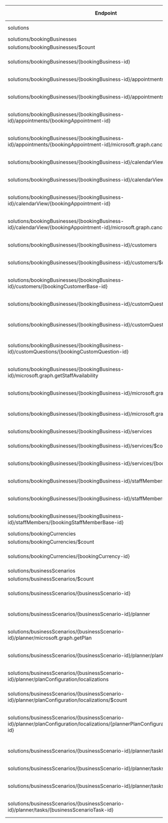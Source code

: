 | Endpoint | v1.0 | V1.0-Url | v1.0-Methods | beta | Beta-Url | Beta-Methods | Path | Root | Children | Segment |
| ----------| ----------| ----------| ----------| ----------| ----------| ----------| ----------| ----------| ----------| ----------|
| solutions| True| https://graph.microsoft.com/v1.0/solutions| Get Patch| True| https://graph.microsoft.com/beta/solutions| Get Patch| solutions| solutions| 3| solutions|
| solutions/bookingBusinesses| True| https://graph.microsoft.com/v1.0/solutions/bookingBusinesses| Get Post| False| | | solutions bookingBusinesses| solutions| 2| bookingBusinesses|
| solutions/bookingBusinesses/$count| True| https://graph.microsoft.com/v1.0/solutions/bookingBusinesses/$count| Get| False| | | solutions bookingBusinesses $count| solutions| 0| $count|
| solutions/bookingBusinesses/{bookingBusiness-id}| True| https://graph.microsoft.com/v1.0/solutions/bookingBusinesses/{bookingBusiness-id}| Get Patch Delete| False| | | solutions bookingBusinesses {bookingBusiness-id}| solutions| 9| {bookingBusiness-id}|
| solutions/bookingBusinesses/{bookingBusiness-id}/appointments| True| https://graph.microsoft.com/v1.0/solutions/bookingBusinesses/{bookingBusiness-id}/appointments| Get Post| False| | | solutions bookingBusinesses {bookingBusiness-id} appointments| solutions| 2| appointments|
| solutions/bookingBusinesses/{bookingBusiness-id}/appointments/$count| True| https://graph.microsoft.com/v1.0/solutions/bookingBusinesses/{bookingBusiness-id}/appointments/$count| Get| False| | | solutions bookingBusinesses {bookingBusiness-id} appointments $count| solutions| 0| $count|
| solutions/bookingBusinesses/{bookingBusiness-id}/appointments/{bookingAppointment-id}| True| https://graph.microsoft.com/v1.0/solutions/bookingBusinesses/{bookingBusiness-id}/appointments/{bookingAppointment-id}| Get Patch Delete| False| | | solutions bookingBusinesses {bookingBusiness-id} appointments {bookingAppointment-id}| solutions| 1| {bookingAppointment-id}|
| solutions/bookingBusinesses/{bookingBusiness-id}/appointments/{bookingAppointment-id}/microsoft.graph.cancel| True| https://graph.microsoft.com/v1.0/solutions/bookingBusinesses/{bookingBusiness-id}/appointments/{bookingAppointment-id}/microsoft.graph.cancel| Post| False| | | solutions bookingBusinesses {bookingBusiness-id} appointments {bookingAppointment-id} microsoft.graph.cancel| solutions| 0| microsoft.graph.cancel|
| solutions/bookingBusinesses/{bookingBusiness-id}/calendarView| True| https://graph.microsoft.com/v1.0/solutions/bookingBusinesses/{bookingBusiness-id}/calendarView| Get Post| False| | | solutions bookingBusinesses {bookingBusiness-id} calendarView| solutions| 2| calendarView|
| solutions/bookingBusinesses/{bookingBusiness-id}/calendarView/$count| True| https://graph.microsoft.com/v1.0/solutions/bookingBusinesses/{bookingBusiness-id}/calendarView/$count| Get| False| | | solutions bookingBusinesses {bookingBusiness-id} calendarView $count| solutions| 0| $count|
| solutions/bookingBusinesses/{bookingBusiness-id}/calendarView/{bookingAppointment-id}| True| https://graph.microsoft.com/v1.0/solutions/bookingBusinesses/{bookingBusiness-id}/calendarView/{bookingAppointment-id}| Get Patch Delete| False| | | solutions bookingBusinesses {bookingBusiness-id} calendarView {bookingAppointment-id}| solutions| 1| {bookingAppointment-id}|
| solutions/bookingBusinesses/{bookingBusiness-id}/calendarView/{bookingAppointment-id}/microsoft.graph.cancel| True| https://graph.microsoft.com/v1.0/solutions/bookingBusinesses/{bookingBusiness-id}/calendarView/{bookingAppointment-id}/microsoft.graph.cancel| Post| False| | | solutions bookingBusinesses {bookingBusiness-id} calendarView {bookingAppointment-id} microsoft.graph.cancel| solutions| 0| microsoft.graph.cancel|
| solutions/bookingBusinesses/{bookingBusiness-id}/customers| True| https://graph.microsoft.com/v1.0/solutions/bookingBusinesses/{bookingBusiness-id}/customers| Get Post| False| | | solutions bookingBusinesses {bookingBusiness-id} customers| solutions| 2| customers|
| solutions/bookingBusinesses/{bookingBusiness-id}/customers/$count| True| https://graph.microsoft.com/v1.0/solutions/bookingBusinesses/{bookingBusiness-id}/customers/$count| Get| False| | | solutions bookingBusinesses {bookingBusiness-id} customers $count| solutions| 0| $count|
| solutions/bookingBusinesses/{bookingBusiness-id}/customers/{bookingCustomerBase-id}| True| https://graph.microsoft.com/v1.0/solutions/bookingBusinesses/{bookingBusiness-id}/customers/{bookingCustomerBase-id}| Get Patch Delete| False| | | solutions bookingBusinesses {bookingBusiness-id} customers {bookingCustomerBase-id}| solutions| 0| {bookingCustomerBase-id}|
| solutions/bookingBusinesses/{bookingBusiness-id}/customQuestions| True| https://graph.microsoft.com/v1.0/solutions/bookingBusinesses/{bookingBusiness-id}/customQuestions| Get Post| False| | | solutions bookingBusinesses {bookingBusiness-id} customQuestions| solutions| 2| customQuestions|
| solutions/bookingBusinesses/{bookingBusiness-id}/customQuestions/$count| True| https://graph.microsoft.com/v1.0/solutions/bookingBusinesses/{bookingBusiness-id}/customQuestions/$count| Get| False| | | solutions bookingBusinesses {bookingBusiness-id} customQuestions $count| solutions| 0| $count|
| solutions/bookingBusinesses/{bookingBusiness-id}/customQuestions/{bookingCustomQuestion-id}| True| https://graph.microsoft.com/v1.0/solutions/bookingBusinesses/{bookingBusiness-id}/customQuestions/{bookingCustomQuestion-id}| Get Patch Delete| False| | | solutions bookingBusinesses {bookingBusiness-id} customQuestions {bookingCustomQuestion-id}| solutions| 0| {bookingCustomQuestion-id}|
| solutions/bookingBusinesses/{bookingBusiness-id}/microsoft.graph.getStaffAvailability| True| https://graph.microsoft.com/v1.0/solutions/bookingBusinesses/{bookingBusiness-id}/microsoft.graph.getStaffAvailability| Post| False| | | solutions bookingBusinesses {bookingBusiness-id} microsoft.graph.getStaffAvailability| solutions| 0| microsoft.graph.getStaffAvailability|
| solutions/bookingBusinesses/{bookingBusiness-id}/microsoft.graph.publish| True| https://graph.microsoft.com/v1.0/solutions/bookingBusinesses/{bookingBusiness-id}/microsoft.graph.publish| Post| False| | | solutions bookingBusinesses {bookingBusiness-id} microsoft.graph.publish| solutions| 0| microsoft.graph.publish|
| solutions/bookingBusinesses/{bookingBusiness-id}/microsoft.graph.unpublish| True| https://graph.microsoft.com/v1.0/solutions/bookingBusinesses/{bookingBusiness-id}/microsoft.graph.unpublish| Post| False| | | solutions bookingBusinesses {bookingBusiness-id} microsoft.graph.unpublish| solutions| 0| microsoft.graph.unpublish|
| solutions/bookingBusinesses/{bookingBusiness-id}/services| True| https://graph.microsoft.com/v1.0/solutions/bookingBusinesses/{bookingBusiness-id}/services| Get Post| False| | | solutions bookingBusinesses {bookingBusiness-id} services| solutions| 2| services|
| solutions/bookingBusinesses/{bookingBusiness-id}/services/$count| True| https://graph.microsoft.com/v1.0/solutions/bookingBusinesses/{bookingBusiness-id}/services/$count| Get| False| | | solutions bookingBusinesses {bookingBusiness-id} services $count| solutions| 0| $count|
| solutions/bookingBusinesses/{bookingBusiness-id}/services/{bookingService-id}| True| https://graph.microsoft.com/v1.0/solutions/bookingBusinesses/{bookingBusiness-id}/services/{bookingService-id}| Get Patch Delete| False| | | solutions bookingBusinesses {bookingBusiness-id} services {bookingService-id}| solutions| 0| {bookingService-id}|
| solutions/bookingBusinesses/{bookingBusiness-id}/staffMembers| True| https://graph.microsoft.com/v1.0/solutions/bookingBusinesses/{bookingBusiness-id}/staffMembers| Get Post| False| | | solutions bookingBusinesses {bookingBusiness-id} staffMembers| solutions| 2| staffMembers|
| solutions/bookingBusinesses/{bookingBusiness-id}/staffMembers/$count| True| https://graph.microsoft.com/v1.0/solutions/bookingBusinesses/{bookingBusiness-id}/staffMembers/$count| Get| False| | | solutions bookingBusinesses {bookingBusiness-id} staffMembers $count| solutions| 0| $count|
| solutions/bookingBusinesses/{bookingBusiness-id}/staffMembers/{bookingStaffMemberBase-id}| True| https://graph.microsoft.com/v1.0/solutions/bookingBusinesses/{bookingBusiness-id}/staffMembers/{bookingStaffMemberBase-id}| Get Patch Delete| False| | | solutions bookingBusinesses {bookingBusiness-id} staffMembers {bookingStaffMemberBase-id}| solutions| 0| {bookingStaffMemberBase-id}|
| solutions/bookingCurrencies| True| https://graph.microsoft.com/v1.0/solutions/bookingCurrencies| Get Post| False| | | solutions bookingCurrencies| solutions| 2| bookingCurrencies|
| solutions/bookingCurrencies/$count| True| https://graph.microsoft.com/v1.0/solutions/bookingCurrencies/$count| Get| False| | | solutions bookingCurrencies $count| solutions| 0| $count|
| solutions/bookingCurrencies/{bookingCurrency-id}| True| https://graph.microsoft.com/v1.0/solutions/bookingCurrencies/{bookingCurrency-id}| Get Patch Delete| False| | | solutions bookingCurrencies {bookingCurrency-id}| solutions| 0| {bookingCurrency-id}|
| solutions/businessScenarios| False| | | True| https://graph.microsoft.com/beta/solutions/businessScenarios| Get Post| solutions businessScenarios| solutions| 2| businessScenarios|
| solutions/businessScenarios/$count| False| | | True| https://graph.microsoft.com/beta/solutions/businessScenarios/$count| Get| solutions businessScenarios $count| solutions| 0| $count|
| solutions/businessScenarios/{businessScenario-id}| False| | | True| https://graph.microsoft.com/beta/solutions/businessScenarios/{businessScenario-id}| Get Patch Delete| solutions businessScenarios {businessScenario-id}| solutions| 1| {businessScenario-id}|
| solutions/businessScenarios/{businessScenario-id}/planner| False| | | True| https://graph.microsoft.com/beta/solutions/businessScenarios/{businessScenario-id}/planner| Get Patch Delete| solutions businessScenarios {businessScenario-id} planner| solutions| 4| planner|
| solutions/businessScenarios/{businessScenario-id}/planner/microsoft.graph.getPlan| False| | | True| https://graph.microsoft.com/beta/solutions/businessScenarios/{businessScenario-id}/planner/microsoft.graph.getPlan| Post| solutions businessScenarios {businessScenario-id} planner microsoft.graph.getPlan| solutions| 0| microsoft.graph.getPlan|
| solutions/businessScenarios/{businessScenario-id}/planner/planConfiguration| False| | | True| https://graph.microsoft.com/beta/solutions/businessScenarios/{businessScenario-id}/planner/planConfiguration| Get Patch Delete| solutions businessScenarios {businessScenario-id} planner planConfiguration| solutions| 1| planConfiguration|
| solutions/businessScenarios/{businessScenario-id}/planner/planConfiguration/localizations| False| | | True| https://graph.microsoft.com/beta/solutions/businessScenarios/{businessScenario-id}/planner/planConfiguration/localizations| Get Post| solutions businessScenarios {businessScenario-id} planner planConfiguration localizations| solutions| 2| localizations|
| solutions/businessScenarios/{businessScenario-id}/planner/planConfiguration/localizations/$count| False| | | True| https://graph.microsoft.com/beta/solutions/businessScenarios/{businessScenario-id}/planner/planConfiguration/localizations/$count| Get| solutions businessScenarios {businessScenario-id} planner planConfiguration localizations $count| solutions| 0| $count|
| solutions/businessScenarios/{businessScenario-id}/planner/planConfiguration/localizations/{plannerPlanConfigurationLocalization-id}| False| | | True| https://graph.microsoft.com/beta/solutions/businessScenarios/{businessScenario-id}/planner/planConfiguration/localizations/{plannerPlanConfigurationLocalization-id}| Get Patch Delete| solutions businessScenarios {businessScenario-id} planner planConfiguration localizations {plannerPlanConfigurationLocalization-id}| solutions| 0| {plannerPlanConfigurationLocalization-id}|
| solutions/businessScenarios/{businessScenario-id}/planner/taskConfiguration| False| | | True| https://graph.microsoft.com/beta/solutions/businessScenarios/{businessScenario-id}/planner/taskConfiguration| Get Patch Delete| solutions businessScenarios {businessScenario-id} planner taskConfiguration| solutions| 0| taskConfiguration|
| solutions/businessScenarios/{businessScenario-id}/planner/tasks| False| | | True| https://graph.microsoft.com/beta/solutions/businessScenarios/{businessScenario-id}/planner/tasks| Get Post| solutions businessScenarios {businessScenario-id} planner tasks| solutions| 2| tasks|
| solutions/businessScenarios/{businessScenario-id}/planner/tasks/$count| False| | | True| https://graph.microsoft.com/beta/solutions/businessScenarios/{businessScenario-id}/planner/tasks/$count| Get| solutions businessScenarios {businessScenario-id} planner tasks $count| solutions| 0| $count|
| solutions/businessScenarios/{businessScenario-id}/planner/tasks/{businessScenarioTask-id}| False| | | True| https://graph.microsoft.com/beta/solutions/businessScenarios/{businessScenario-id}/planner/tasks/{businessScenarioTask-id}| Get Patch Delete| solutions businessScenarios {businessScenario-id} planner tasks {businessScenarioTask-id}| solutions| 0| {businessScenarioTask-id}|
